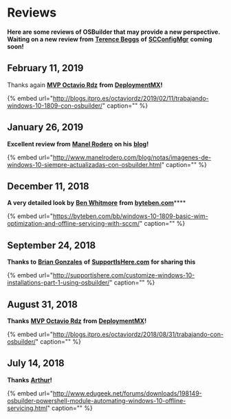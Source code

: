 # Reviews

**Here are some reviews of OSBuilder that may provide a new perspective. Waiting on a new review from** [**Terence Beggs**](https://twitter.com/terencebeggs) **of** [**SCConfigMgr**](http://www.scconfigmgr.com/) **coming soon!**

## February 11, 2019

Thanks again [**MVP Octavio Rdz**](https://twitter.com/DeploymentMX) **from** [**DeploymentMX**](http://blogs.itpro.es/octaviordz/)**!**

{% embed url="http://blogs.itpro.es/octaviordz/2019/02/11/trabajando-windows-10-1809-con-osbuilder/" caption="" %}

## January 26, 2019

**Excellent review from** [**Manel Rodero**](https://twitter.com/manelrodero) **on his** [**blog**](http://www.manelrodero.com/blog/)**!**

{% embed url="http://www.manelrodero.com/blog/notas/imagenes-de-windows-10-siempre-actualizadas-con-osbuilder.html" caption="" %}

## December 11, 2018

**A very detailed look by** [**Ben Whitmore**](https://twitter.com/byteben) **from** [**byteben.com**](https://byteben.com/bb/)\*\*\*\*

{% embed url="https://byteben.com/bb/windows-10-1809-basic-wim-optimization-and-offline-servicing-with-sccm/" caption="" %}

## September 24, 2018

**Thanks to** [**Brian Gonzales**](https://twitter.com/brianfgonzalez) **of** [**SupportIsHere.com**](http://supportishere.com/) **for sharing this**

{% embed url="http://supportishere.com/customize-windows-10-installations-part-1-using-osbuilder/" caption="" %}

## August 31, 2018

**Thanks** [**MVP Octavio Rdz**](https://twitter.com/DeploymentMX) **from** [**DeploymentMX**](http://blogs.itpro.es/octaviordz/)**!**

{% embed url="http://blogs.itpro.es/octaviordz/2018/08/31/trabajando-con-osbuilder/" caption="" %}

## July 14, 2018

**Thanks** [**Arthur**](https://twitter.com/itsarthur)**!**

{% embed url="http://www.edugeek.net/forums/downloads/198149-osbuilder-powershell-module-automating-windows-10-offline-servicing.html" caption="" %}

